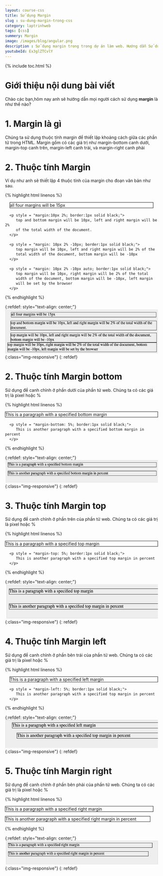 ```yaml
---
layout: course-css
title: Sử dụng Margin 
slug : su-dung-margin-trong-css
category: laptrinhweb
tags: [css]
summery: Margin 
image: /images/blog/angular.png
description : Sử dụng margin trong trong dự án làm web. Hướng dẫn Sử dụng margin trong CSS vào dự án web. 
youtubeId: Ex3glZTCvlY
---
```


{% include toc.html %}

# **Giới thiệu nội dung bài viết**

Chào các bạn,hôm nay anh sẽ hướng dẫn mọi người cách sử dụng <b>margin</b> là như thế nào?

# **1. Margin là gì**

Chúng ta sử dụng thuộc tính margin để thiết lập khoảng cách giữa các phần tử trong HTML. Margin gồm có các giá trị như margin-bottom canh dưới, margin-top canh trên, margin-left canh trái, và margin-right canh phải


# **2. Thuộc tính Margin**

Ví dụ như anh sẽ thiết lập 4 thuộc tính của margin cho đoạn văn bản như sau.

{% highlight html linenos %}

<html>
   <head>
   </head>
   
   <body>
      <p style = "margin: 15px; border:1px solid black;">
         all four margins will be 15px
      </p>
      
      <p style = "margin:10px 2%; border:1px solid black;">
         top and bottom margin will be 10px, left and right margin will be 2% 
         of the total width of the document.
      </p>
      
      <p style = "margin: 10px 2% -10px; border:1px solid black;">
         top margin will be 10px, left and right margin will be 2% of the 
         total width of the document, bottom margin will be -10px
      </p>
      
      <p style = "margin: 10px 2% -10px auto; border:1px solid black;">
         top margin will be 10px, right margin will be 2% of the total 
         width of the document, bottom margin will be -10px, left margin 
         will be set by the browser
      </p>
   </body>
</html> 
{% endhighlight %}

{:refdef: style="text-align: center;"}
![margin1](/images/post/css/margin1.png){:class="img-responsive"}
{: refdef}

# **2. Thuộc tính Margin bottom**

Sử dụng để canh chỉnh ở phần dưới của phần tử web. Chúng ta có các giá trị là pixel hoặc %

{% highlight html linenos %}

<html>
   <head>
   </head>

   <body>
      <p style = "margin-bottom: 15px; border:1px solid black;">
         This is a paragraph with a specified bottom margin
      </p>
      
      <p style = "margin-bottom: 5%; border:1px solid black;">
         This is another paragraph with a specified bottom margin in percent
      </p>
   </body>
</html> 
{% endhighlight %}

{:refdef: style="text-align: center;"}
![margin2](/images/post/css/margin2.png){:class="img-responsive"}
{: refdef}

# **3. Thuộc tính Margin top**

Sử dụng để canh chỉnh ở phần trên của phần tử web. Chúng ta có các giá trị là pixel hoặc %

{% highlight html linenos %}

<html>
   <head>
   </head>

   <body>
      <p style = "margin-top: 15px; border:1px solid black;">
         This is a paragraph with a specified top margin
      </p>
      
      <p style = "margin-top: 5%; border:1px solid black;">
         This is another paragraph with a specified top margin in percent
      </p>
   </body>
</html>

{% endhighlight %}

{:refdef: style="text-align: center;"}
![margin3](/images/post/css/margin3.png){:class="img-responsive"}
{: refdef}

# **4. Thuộc tính Margin left**

Sử dụng để canh chỉnh ở phần bên trái của phần tử web. Chúng ta có các giá trị là pixel hoặc %

{% highlight html linenos %}

<html>
   <head>
   </head>

   <body>
      <p style = "margin-left: 15px; border:1px solid black;">
         This is a paragraph with a specified left margin
      </p>
      
      <p style = "margin-left: 5%; border:1px solid black;">
         This is another paragraph with a specified top margin in percent
      </p>
   </body>
</html> 

{% endhighlight %}

{:refdef: style="text-align: center;"}
![margin4](/images/post/css/margin4.png){:class="img-responsive"}
{: refdef}

# **5. Thuộc tính Margin right**

Sử dụng để canh chỉnh ở phần bên phải của phần tử web. Chúng ta có các giá trị là pixel hoặc %

{% highlight html linenos %}

<html>
   <head>
   </head>
   
   <body>
      <p style = "margin-right: 15px; border:1px solid black;">
         This is a paragraph with a specified right margin
      </p>
      <p style = "margin-right: 5%; border:1px solid black;">
         This is another paragraph with a specified right margin in percent
      </p>
   </body>
</html> 

{% endhighlight %}

{:refdef: style="text-align: center;"}
![margin5](/images/post/css/margin5.png){:class="img-responsive"}
{: refdef}













